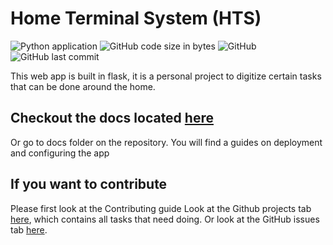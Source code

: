 # Home Terminal System (HTS)
![Python application](https://github.com/enchant97/House_Terminal_System/workflows/Python%20application/badge.svg)
![GitHub code size in bytes](https://img.shields.io/github/languages/code-size/enchant97/House_Terminal_System)
![GitHub](https://img.shields.io/github/license/enchant97/House_Terminal_System)
![GitHub last commit](https://img.shields.io/github/last-commit/enchant97/House_Terminal_System)

This web app is built in flask, it is a personal project to
digitize certain tasks that can be done around the home.

## Checkout the docs located [here](docs/index.md)
Or go to docs folder on the repository.
You will find a guides on deployment and configuring the app

## If you want to contribute
Please first look at the Contributing guide
Look at the Github projects tab [here](https://github.com/enchant97/House_Terminal_System/projects),
which contains all tasks that need doing. Or look at the GitHub issues tab [here](https://github.com/enchant97/House_Terminal_System/issues).
